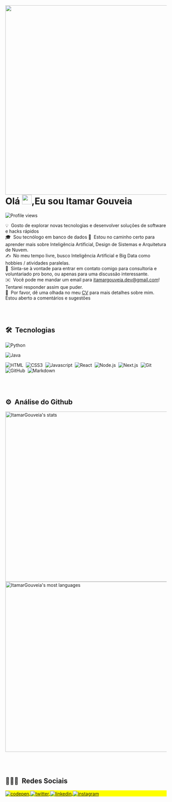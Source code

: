 <img align="right" height="590em" src="https://raw.githubusercontent.com/gist/ItamarGouveia/a24f3a302596a241045c5d6c0ad6ac5d/raw/874747c5d2511271a1729ed8cd8d62f64f5e056e/githubcard.svg"/>
<h1 align="left">Olá <img src="https://raw.githubusercontent.com/kaueMarques/kaueMarques/master/hi.gif" width="30px">,Eu sou Itamar Gouveia</h1>
<p align="left"> <img src="https://komarev.com/ghpvc/?username=ItamarGouveia&color=yellow" alt="Profile views" /> </p>

💡 &nbsp;Gosto de explorar novas tecnologias e desenvolver soluções de software e hacks rápidos\
🎓 &nbsp;Sou tecnólogo em banco de dados
🌱 &nbsp;Estou no caminho certo para aprender mais sobre Inteligência Artificial, Design de Sistemas e Arquitetura de Nuvem.\
✍️ &nbsp;No meu tempo livre, busco Inteligência Artificial e Big Data como hobbies / atividades paralelas.\
💬 &nbsp;Sinta-se à vontade para entrar em contato comigo para consultoria e voluntariado pro bono, ou apenas para uma discussão interessante.\
✉️ &nbsp;Você pode me mandar um email para itamargouveia.dev@gmail.com! Tentarei responder assim que puder.\
📄 &nbsp;Por favor, dê uma olhada no meu [CV](https://www.itamargouveia.com.br/cv) para mais detalhes sobre mim. Estou aberto a comentários e sugestões

<br><br>

## 🛠 &nbsp;Tecnologias

![Python](https://img.shields.io/badge/-Python-3e3e3e?style=for-the-badge&logo=python)&nbsp;

![Java](https://img.shields.io/badge/-Java-3e3e3e?style=for-the-badge&logo=Java&logoColor=FFA518)&nbsp;


![HTML](https://img.shields.io/badge/-HTML-3e3e3e?style=for-the-badge&logo=HTML5)&nbsp;
![CSS3](https://img.shields.io/badge/-CSS3-3e3e3e?style=for-the-badge&logo=CSS3&logoColor=1572B6)&nbsp;
![Javascript](https://img.shields.io/badge/-Javascript-3e3e3e?style=for-the-badge&logo=Javascript)&nbsp;
![React](https://img.shields.io/badge/-ReactJS-3e3e3e?style=for-the-badge&logo=react)&nbsp;
![Node.js](https://img.shields.io/badge/-Node.js-3e3e3e?style=for-the-badge&logo=node.js)&nbsp;
![Next.js](https://img.shields.io/badge/-Next.js-3e3e3e?style=for-the-badge&logo=next.js)&nbsp;
![Git](https://img.shields.io/badge/-Git-3e3e3e?style=for-the-badge&logo=git)&nbsp;
![GitHub](https://img.shields.io/badge/-GitHub-3e3e3e?style=for-the-badge&logo=github)&nbsp;
![Markdown](https://img.shields.io/badge/-Markdown-3e3e3e?style=for-the-badge&logo=markdown)

<br><br>

## ⚙️ &nbsp;Análise do Github

<p align="left">
<img width="530em" src="https://github-readme-stats.vercel.app/api?username=ItamarGouveia&show_icons=true&theme=vision-friendly-dark" alt="ItamarGouveia's stats"/>
<img width="530em" src="https://github-readme-stats.vercel.app/api/top-langs/?username=ItamarGouveia&layout=compact&theme=vision-friendly-dark" alt="ItamarGouveia's most languages"/>
</p>

<br><br>

## 👨🏽‍🦲 &nbsp;Redes Sociais

<p align="left" style="background:yellow">
<a href="https://codepen.io/itamargouveia" target="_blank">
  <img align="center" src="https://img.shields.io/badge/-ItamarGouveia-05122A?style=flat&logo=codepen" alt="codepen"/>
</a>
<a href="https://twitter.com/gouveia_itamar" target="_blank">
  <img align="center" src="https://img.shields.io/badge/-ItamarGouveia-05122A?style=flat&logo=twitter" alt="twitter"/>  
</a>
<a href="https://www.linkedin.com/in/itamar-gouveia/" target="_blank">
  <img align="center" src="https://img.shields.io/badge/-ItamarGouveia-05122A?style=flat&logo=linkedin" alt="linkedin"/>
</a>
<a href="https://www.instagram.com/itamar.b.gouveia/" target="_blank">
 <img align="center" src="https://img.shields.io/badge/-ItamarGouveia-05122A?style=flat&logo=instagram" alt="instagram"/>
</a>

</p>

<!--
<img width="500em" src="https://github-readme-twitter-gazf.vercel.app/api?id=maykbrito&layout=wide&show_reply=off&show_retweet=off" />
-->


